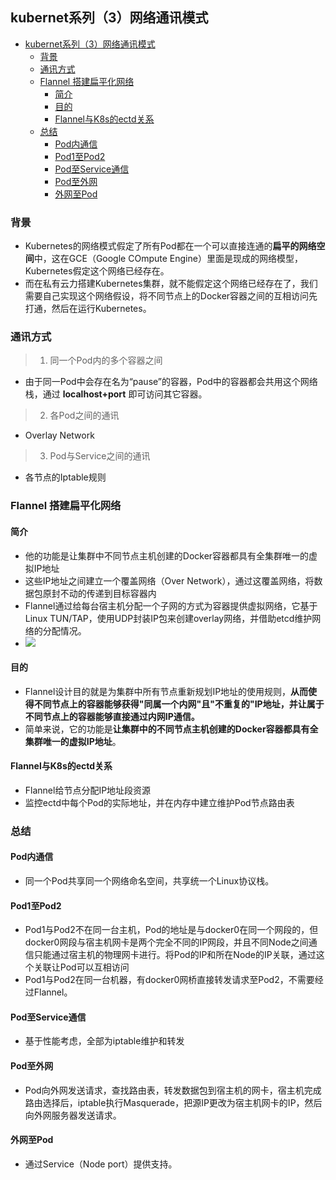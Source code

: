 ## kubernet系列（3）网络通讯模式
 
<!-- TOC -->

- [kubernet系列（3）网络通讯模式](#kubernet系列3网络通讯模式)
  - [背景](#背景)
  - [通讯方式](#通讯方式)
  - [Flannel 搭建扁平化网络](#flannel-搭建扁平化网络)
    - [简介](#简介)
    - [目的](#目的)
    - [Flannel与K8s的ectd关系](#flannel与k8s的ectd关系)
  - [总结](#总结)
    - [Pod内通信](#pod内通信)
    - [Pod1至Pod2](#pod1至pod2)
    - [Pod至Service通信](#pod至service通信)
    - [Pod至外网](#pod至外网)
    - [外网至Pod](#外网至pod)

<!-- /TOC -->
###  背景
- Kubernetes的网络模式假定了所有Pod都在一个可以直接连通的**扁平的网络空间**中，这在GCE（Google COmpute Engine）里面是现成的网络模型，Kubernetes假定这个网络已经存在。
- 而在私有云力搭建Kubernetes集群，就不能假定这个网络已经存在了，我们需要自己实现这个网络假设，将不同节点上的Docker容器之间的互相访问先打通，然后在运行Kubernetes。

### 通讯方式 
> 1. 同一个Pod内的多个容器之间
- 由于同一Pod中会存在名为“pause”的容器，Pod中的容器都会共用这个网络栈，通过 **localhost+port** 即可访问其它容器。
> 2. 各Pod之间的通讯
- Overlay Network
> 3. Pod与Service之间的通讯
- 各节点的Iptable规则

### Flannel 搭建扁平化网络
#### 简介
- 他的功能是让集群中不同节点主机创建的Docker容器都具有全集群唯一的虚拟IP地址
- 这些IP地址之间建立一个覆盖网络（Over Network），通过这覆盖网络，将数据包原封不动的传递到目标容器内
- Flannel通过给每台宿主机分配一个子网的方式为容器提供虚拟网络，它基于Linux TUN/TAP，使用UDP封装IP包来创建overlay网络，并借助etcd维护网络的分配情况。
- ![](https://yds-01.coding.net/p/Summary-of-notes/d/Summary-of-notes/git/raw/master/images/flannel.png)
#### 目的
- Flannel设计目的就是为集群中所有节点重新规划IP地址的使用规则，**从而使得不同节点上的容器能够获得"同属一个内网"且"不重复的"IP地址，并让属于不同节点上的容器能够直接通过内网IP通信。**
- 简单来说，它的功能是**让集群中的不同节点主机创建的Docker容器都具有全集群唯一的虚拟IP地址**。
  
#### Flannel与K8s的ectd关系
- Flannel给节点分配IP地址段资源
- 监控ectd中每个Pod的实际地址，并在内存中建立维护Pod节点路由表

### 总结
#### Pod内通信
- 同一个Pod共享同一个网络命名空间，共享统一个Linux协议栈。
#### Pod1至Pod2
- Pod1与Pod2不在同一台主机，Pod的地址是与docker0在同一个网段的，但docker0网段与宿主机网卡是两个完全不同的IP网段，并且不同Node之间通信只能通过宿主机的物理网卡进行。将Pod的IP和所在Node的IP关联，通过这个关联让Pod可以互相访问
- Pod1与Pod2在同一台机器，有docker0网桥直接转发请求至Pod2，不需要经过Flannel。
#### Pod至Service通信
- 基于性能考虑，全部为iptable维护和转发
#### Pod至外网
- Pod向外网发送请求，查找路由表，转发数据包到宿主机的网卡，宿主机完成路由选择后，iptable执行Masquerade，把源IP更改为宿主机网卡的IP，然后向外网服务器发送请求。
#### 外网至Pod
- 通过Service（Node port）提供支持。


